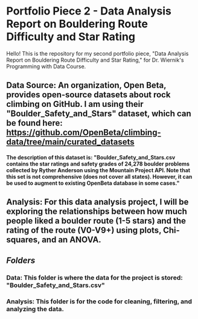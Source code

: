 # Portfolio Piece 2 - Data Analysis Report on Bouldering Route Difficulty and Star Rating

Hello! This is the repository for my second portfolio piece, "Data Analysis Report on Bouldering Route Difficulty and Star Rating," for Dr. Wiernik's Programming with Data Course. 

## Data Source: An organization, Open Beta, provides open-source datasets about rock climbing on GitHub. I am using their "Boulder_Safety_and_Stars" dataset, which can be found here: https://github.com/OpenBeta/climbing-data/tree/main/curated_datasets

  #### The description of this dataset is: "Boulder_Safety_and_Stars.csv contains the star ratings and safety grades of 24,278 boulder problems collected by Ryther     Anderson using the Mountain Project API. Note that this set is not comprehensive (does not cover all states). However, it can be used to augment to existing OpenBeta database in some cases."

## Analysis: For this data analysis project, I will be exploring the relationships between how much people liked a boulder route (1-5 stars) and the rating of the route (V0-V9+) using plots, Chi-squares, and an ANOVA. 

## *Folders*
### Data: This folder is where the data for the project is stored: "Boulder_Safety_and_Stars.csv"
### Analysis: This folder is for the code for cleaning, filtering, and analyzing the data. 
